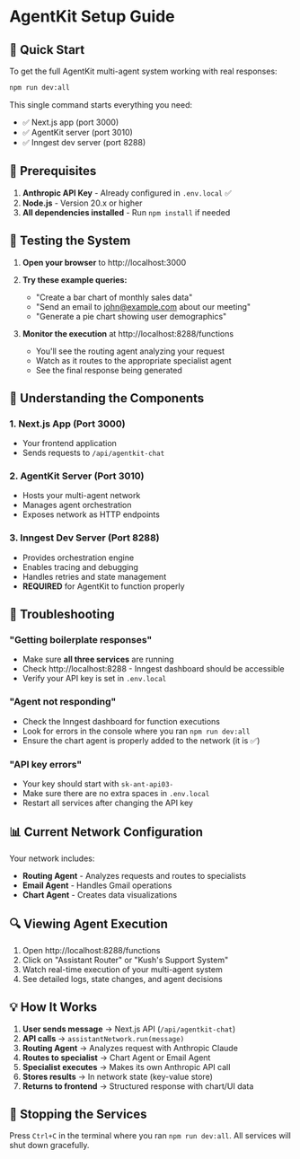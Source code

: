# AgentKit Setup Guide

## 🚀 Quick Start

To get the full AgentKit multi-agent system working with real responses:

```bash
npm run dev:all
```

This single command starts everything you need:
- ✅ Next.js app (port 3000)
- ✅ AgentKit server (port 3010) 
- ✅ Inngest dev server (port 8288)

## 🔑 Prerequisites

1. **Anthropic API Key** - Already configured in `.env.local` ✅
2. **Node.js** - Version 20.x or higher
3. **All dependencies installed** - Run `npm install` if needed

## 🎯 Testing the System

1. **Open your browser** to http://localhost:3000
2. **Try these example queries:**
   - "Create a bar chart of monthly sales data"
   - "Send an email to john@example.com about our meeting"
   - "Generate a pie chart showing user demographics"

3. **Monitor the execution** at http://localhost:8288/functions
   - You'll see the routing agent analyzing your request
   - Watch as it routes to the appropriate specialist agent
   - See the final response being generated

## 🔧 Understanding the Components

### 1. **Next.js App** (Port 3000)
- Your frontend application
- Sends requests to `/api/agentkit-chat`

### 2. **AgentKit Server** (Port 3010)
- Hosts your multi-agent network
- Manages agent orchestration
- Exposes network as HTTP endpoints

### 3. **Inngest Dev Server** (Port 8288)
- Provides orchestration engine
- Enables tracing and debugging
- Handles retries and state management
- **REQUIRED** for AgentKit to function properly

## 🐛 Troubleshooting

### "Getting boilerplate responses"
- Make sure **all three services** are running
- Check http://localhost:8288 - Inngest dashboard should be accessible
- Verify your API key is set in `.env.local`

### "Agent not responding"
- Check the Inngest dashboard for function executions
- Look for errors in the console where you ran `npm run dev:all`
- Ensure the chart agent is properly added to the network (it is ✅)

### "API key errors"
- Your key should start with `sk-ant-api03-`
- Make sure there are no extra spaces in `.env.local`
- Restart all services after changing the API key

## 📊 Current Network Configuration

Your network includes:
- **Routing Agent** - Analyzes requests and routes to specialists
- **Email Agent** - Handles Gmail operations 
- **Chart Agent** - Creates data visualizations

## 🔍 Viewing Agent Execution

1. Open http://localhost:8288/functions
2. Click on "Assistant Router" or "Kush's Support System"
3. Watch real-time execution of your multi-agent system
4. See detailed logs, state changes, and agent decisions

## 💡 How It Works

1. **User sends message** → Next.js API (`/api/agentkit-chat`)
2. **API calls** → `assistantNetwork.run(message)`
3. **Routing Agent** → Analyzes request with Anthropic Claude
4. **Routes to specialist** → Chart Agent or Email Agent
5. **Specialist executes** → Makes its own Anthropic API call
6. **Stores results** → In network state (key-value store)
7. **Returns to frontend** → Structured response with chart/UI data

## 🛑 Stopping the Services

Press `Ctrl+C` in the terminal where you ran `npm run dev:all`. All services will shut down gracefully. 